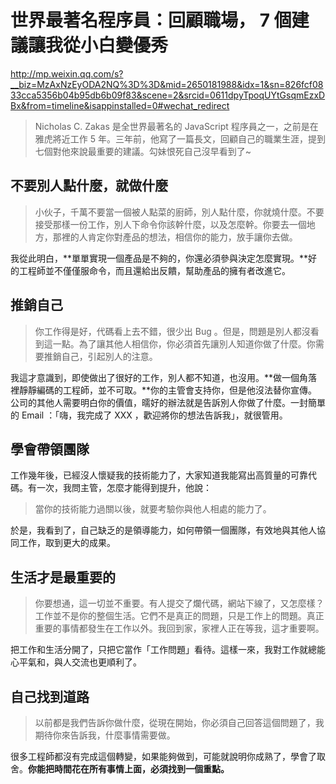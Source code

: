 # 世界最著名程序員：回顧職場， 7 個建議讓我從小白變優秀

http://mp.weixin.qq.com/s?__biz=MzAxNzEyODA2NQ%3D%3D&mid=2650181988&idx=1&sn=826fcf0833cca5356b04b95db6b09f83&scene=2&srcid=0611dpyTpoqUYtGsqmEzxDBx&from=timeline&isappinstalled=0#wechat_redirect

> Nicholas C. Zakas 是全世界最著名的 JavaScript 程序員之一，之前是在雅虎將近工作 5 年。三年前，他寫了一篇長文，回顧自己的職業生涯，提到七個對他來說最重要的建議。勾妹恨死自己沒早看到了~

## 不要別人點什麼，就做什麼

> 小伙子，千萬不要當一個被人點菜的廚師，別人點什麼，你就燒什麼。不要接受那樣一份工作，別人下命令你該幹什麼，以及怎麼幹。你要去一個地方，那裡的人肯定你對產品的想法，相信你的能力，放手讓你去做。

我從此明白，**單單實現一個產品是不夠的，你還必須參與決定怎麼實現。**好的工程師並不僅僅服命令，而且還給出反饋，幫助產品的擁有者改進它。

## 推銷自己

> 你工作得是好，代碼看上去不錯，很少出 Bug 。但是，問題是別人都沒看到這一點。為了讓其他人相信你，你必須首先讓別人知道你做了什麼。你需要推銷自己，引起別人的注意。

我這才意識到，即使做出了很好的工作，別人都不知道，也沒用。**做一個角落裡靜靜編碼的工程師，並不可取。**你的主管會支持你，但是他沒法替你宣傳。公司的其他人需要明白你的價值，曘好的辦法就是告訴別人你做了什麼。一封簡單的 Email ：「嗨，我完成了 XXX ，歡迎將你的想法告訴我」，就很管用。

## 學會帶領團隊

工作幾年後，已經沒人懷疑我的技術能力了，大家知道我能寫出高質量的可靠代碼。有一次，我問主管，怎麼才能得到提升，他說：

> 當你的技術能力過關以後，就要考驗你與他人相處的能力了。

於是，我看到了，自己缺乏的是領導能力，如何帶領一個團隊，有效地與其他人協同工作，取到更大的成果。

## 生活才是最重要的

> 你要想通，這一切並不重要。有人提交了爛代碼，網站下線了，又怎麼樣？工作並不是你的整個生活。它們不是真正的問題，只是工作上的問題。真正重要的事情都發生在工作以外。我回到家，家裡人正在等我，這才重要啊。

把工作和生活分開了，只把它當作「工作問題」看待。這樣一來，我對工作就總能心平氣和，與人交流也更順利了。

## 自己找到道路

> 以前都是我們告訴你做什麼，從現在開始，你必須自己回答這個問題了，我期待你來告訴我，什麼事情需要做。

很多工程師都沒有完成這個轉變，如果能夠做到，可能就說明你成熟了，學會了取舍。**你能把時間花在所有事情上面，必須找到一個重點。**

